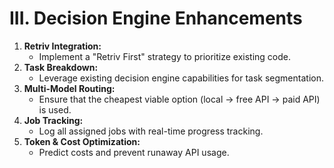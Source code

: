 # III. Decision Engine Enhancements

1.  **Retriv Integration:**
    *   Implement a "Retriv First" strategy to prioritize existing code.
2.  **Task Breakdown:**
    *   Leverage existing decision engine capabilities for task segmentation.
3.  **Multi-Model Routing:**
    *   Ensure that the cheapest viable option (local → free API → paid API) is used.
4.  **Job Tracking:**
    *   Log all assigned jobs with real-time progress tracking.
5.  **Token & Cost Optimization:**
    *   Predict costs and prevent runaway API usage.